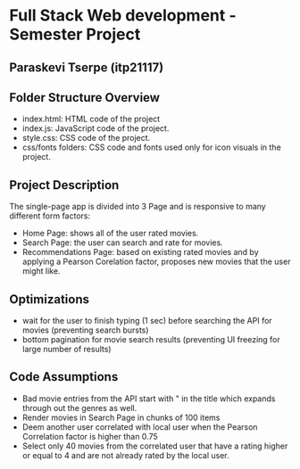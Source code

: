 # Full Stack Web development - Semester Project 

## Paraskevi Tserpe (itp21117)

## Folder Structure Overview
- index.html: HTML code of the project
- index.js: JavaScript code of the project.
- style.css: CSS code of the project. 
- css/fonts folders: CSS code and fonts used only for icon visuals in the project.

## Project Description
The single-page app is divided into 3 Page and is responsive to many different form factors:
- Home Page: shows all of the user rated movies.
- Search Page: the user can search and rate for movies. 
- Recommendations Page: based on existing rated movies and by applying a Pearson Corelation factor, proposes new movies that the user might like.

## Optimizations
* wait for the user to finish typing (1 sec) before searching the API for movies (preventing search bursts)
* bottom pagination for movie search results (preventing UI freezing for large number of results)


## Code Assumptions
* Bad movie entries from the API start with " in the title which expands through out the genres as well.
* Render movies in Search Page in chunks of 100 items
* Deem another user correlated with local user when the Pearson Correlation factor is higher than 0.75
* Select only 40 movies from the correlated user that have a rating higher or equal to 4 and are not already rated by the local user.